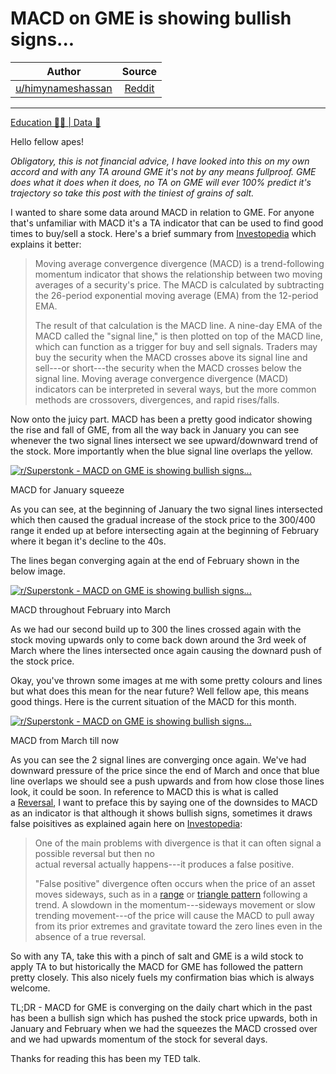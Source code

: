 MACD on GME is showing bullish signs...
=======================================

| Author       | Source       | 
| :-------------: |:-------------:|
| [u/himynameshassan](https://www.reddit.com/user/himynameshassan/)| [Reddit](https://www.reddit.com/r/Superstonk/comments/mu5m16/macd_on_gme_is_showing_bullish_signs/?utm_source=share&utm_medium=ios_app&utm_name=iossmf) | 

---

[Education 👨‍🏫 | Data 🔢](https://www.reddit.com/r/Superstonk/search?q=flair_name%3A%22Education%20%F0%9F%91%A8%E2%80%8D%F0%9F%8F%AB%20%7C%20Data%20%F0%9F%94%A2%22&restrict_sr=1)

Hello fellow apes!

*Obligatory, this is not financial advice, I have looked into this on my own accord and with any TA around GME it's not by any means fullproof. GME does what it does when it does, no TA on GME will ever 100% predict it's trajectory so take this post with the tiniest of grains of salt.*

I wanted to share some data around MACD in relation to GME. For anyone that's unfamiliar with MACD it's a TA indicator that can be used to find good times to buy/sell a stock. Here's a brief summary from [Investopedia](https://www.investopedia.com/terms/m/macd.asp#what-is-moving-average-convergence-divergence-macd) which explains it better:

> Moving average convergence divergence (MACD) is a trend-following momentum indicator that shows the relationship between two moving averages of a security's price. The MACD is calculated by subtracting the 26-period exponential moving average (EMA) from the 12-period EMA.
>
> The result of that calculation is the MACD line. A nine-day EMA of the MACD called the "signal line," is then plotted on top of the MACD line, which can function as a trigger for buy and sell signals. Traders may buy the security when the MACD crosses above its signal line and sell---or short---the security when the MACD crosses below the signal line. Moving average convergence divergence (MACD) indicators can be interpreted in several ways, but the more common methods are crossovers, divergences, and rapid rises/falls.

Now onto the juicy part. MACD has been a pretty good indicator showing the rise and fall of GME, from all the way back in January you can see whenever the two signal lines intersect we see upward/downward trend of the stock. More importantly when the blue signal line overlaps the yellow.

[![r/Superstonk - MACD on GME is showing bullish signs...](https://preview.redd.it/2qq98ve6v5u61.png?width=525&format=png&auto=webp&s=e68d276ba61f53b91da53ec0813f6ffb15f783bf)](https://preview.redd.it/2qq98ve6v5u61.png?width=525&format=png&auto=webp&s=e68d276ba61f53b91da53ec0813f6ffb15f783bf)

MACD for January squeeze

As you can see, at the beginning of January the two signal lines intersected which then caused the gradual increase of the stock price to the 300/400 range it ended up at before intersecting again at the beginning of February where it began it's decline to the 40s.

The lines began converging again at the end of February shown in the below image.

[![r/Superstonk - MACD on GME is showing bullish signs...](https://preview.redd.it/k16ddsevv5u61.png?width=478&format=png&auto=webp&s=b568dc77a880aa0f91aa978ce148e1ffbcc65db2)](https://preview.redd.it/k16ddsevv5u61.png?width=478&format=png&auto=webp&s=b568dc77a880aa0f91aa978ce148e1ffbcc65db2)

MACD throughout February into March

As we had our second build up to 300 the lines crossed again with the stock moving upwards only to come back down around the 3rd week of March where the lines intersected once again causing the downard push of the stock price.

Okay, you've thrown some images at me with some pretty colours and lines but what does this mean for the near future? Well fellow ape, this means good things. Here is the current situation of the MACD for this month.

[![r/Superstonk - MACD on GME is showing bullish signs...](https://preview.redd.it/rnvr3utew5u61.png?width=434&format=png&auto=webp&s=82b14e947c9f3abeff65e8f07d275f6bc6b29aa6)](https://preview.redd.it/rnvr3utew5u61.png?width=434&format=png&auto=webp&s=82b14e947c9f3abeff65e8f07d275f6bc6b29aa6)

MACD from March till now

As you can see the 2 signal lines are converging once again. We've had downward pressure of the price since the end of March and once that blue line overlaps we should see a push upwards and from how close those lines look, it could be soon. In reference to MACD this is what is called a [Reversal](https://www.investopedia.com/terms/r/reversal.asp), I want to preface this by saying one of the downsides to MACD as an indicator is that although it shows bullish signs, sometimes it draws false poisitives as explained again here on [Investopedia](https://www.investopedia.com/terms/m/macd.asp#limitations-of-macd):

> One of the main problems with divergence is that it can often signal a possible reversal but then no\
> actual reversal actually happens---it produces a false positive.
>
> "False positive" divergence often occurs when the price of an asset moves sideways, such as in a [range](https://www.investopedia.com/terms/t/tradingrange.asp) or [triangle pattern](https://www.investopedia.com/terms/t/triangle.asp) following a trend. A slowdown in the momentum---sideways movement or slow trending movement---of the price will cause the MACD to pull away from its prior extremes and gravitate toward the zero lines even in the absence of a true reversal.

So with any TA, take this with a pinch of salt and GME is a wild stock to apply TA to but historically the MACD for GME has followed the pattern pretty closely. This also nicely fuels my confirmation bias which is always welcome.

TL;DR - MACD for GME is converging on the daily chart which in the past has been a bullish sign which has pushed the stock price upwards, both in January and February when we had the squeezes the MACD crossed over and we had upwards momentum of the stock for several days.

Thanks for reading this has been my TED talk.
